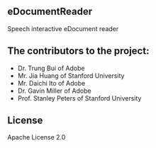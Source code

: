 ## eDocumentReader
Speech interactive eDocument reader

## The contributors to the project:
* Dr. Trung Bui of Adobe
* Mr. Jia Huang of Stanford University
* Mr. Daichi Ito of Adobe
* Dr. Gavin Miller of Adobe
* Prof. Stanley Peters of Stanford University


## License
Apache License 2.0

